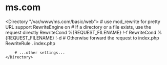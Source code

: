 # ms.com
<Directory "/var/www/ms.com/basic/web">
	    # use mod_rewrite for pretty URL support
	    RewriteEngine on
	    # If a directory or a file exists, use the request directly
	    RewriteCond %{REQUEST_FILENAME} !-f
	    RewriteCond %{REQUEST_FILENAME} !-d
	    # Otherwise forward the request to index.php
	    RewriteRule . index.php

	    # ...other settings...
	</Directory>